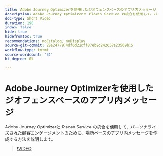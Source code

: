 ```yaml
---
title: Adobe Journey Optimizerを使用したジオフェンスベースのアプリ内メッセージ
description: Adobe Journey Optimizerと Places Service の統合を使用して、パーソナライズされた顧客エンゲージメントのために、場所ベースのアプリ内メッセージを作成する方法を説明します。
doc-type: Short Video
duration: 190
index: false
hide: true
hidefromtoc: true
recommendations: noCatalog, noDisplay
source-git-commit: 28e2477974df6d22cff87eb9c242657e23569b15
workflow-type: tm+mt
source-wordcount: '54'
ht-degree: 0%

---
```



# Adobe Journey Optimizerを使用したジオフェンスベースのアプリ内メッセージ

Adobe Journey Optimizerと Places Service の統合を使用して、パーソナライズされた顧客エンゲージメントのために、場所ベースのアプリ内メッセージを作成する方法を説明します。

<!-- 72_S522_3442522_189_geofencebased-inapp-messaging-with-adobe-journey-optimizer -->
>[!VIDEO](https://video.tv.adobe.com/v/3460409/?learn=on&enablevpops=true&captions=jpn)
